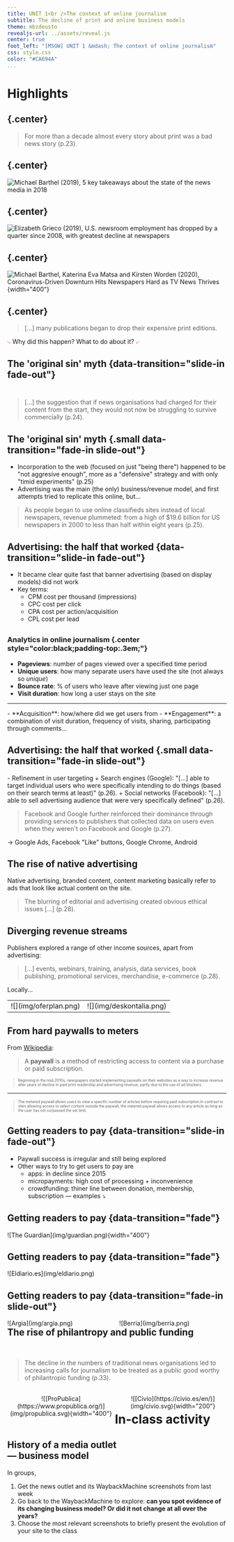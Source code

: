 ```yaml
---
title: UNIT 1<br />The context of online journalism
subtitle: The decline of print and online business models
theme: mbzdeusto
revealjs-url: ../assets/reveal.js
center: true
foot_left: "[MSGW] UNIT 1 &mdash; The context of online journalism"
css: style.css
color: "#CA694A"
...
```


# Highlights

## {.center}

>For more than a decade almost every story about print was a bad news story <span class="sans">(p.23)</span>.

## {.center}

![Michael Barthel (2019), [5 key takeaways about the state of the news media in 2018](https://www.pewresearch.org/fact-tank/2019/07/23/key-takeaways-state-of-the-news-media-2018/)](img/pew_newspapercirculation2018.png)

<!--<blockquote style="font-size:.6em;">
    <p>Between 2014 and 2015 online **readership** of local online newspaper websites in the UK increased by over 32 per cent. By 2014, the _Guardian_, _Telegraph_ and _Independent_ already had more readers online than in print.</p>
</blockquote>-->

## {.center}

![Elizabeth Grieco (2019), [U.S. newsroom employment has dropped by a quarter since 2008, with greatest decline at newspapers](https://www.pewresearch.org/fact-tank/2019/07/09/u-s-newsroom-employment-has-dropped-by-a-quarter-since-2008/)](img/pew_employees2018.png)

<!-- <blockquote style="font-size:.6em;">
    <p>By 2014 it was reported that around 40 per cent of **jobs in the industry** had gone in five years. [...] by 2016 [...] the **number of local newspaper titles** had dropped 35 per cent in 30 years.</p>
</blockquote>
<blockquote style="font-size:.6em;">
    <p>Since 1990 the newspaper publishing industry had lost almost 60 per cent of its **workers**. The magazine industry and radio broadcasting weren't affected until 2007, but lost a third and a fifth of their workforces respectively after that point.</p>
</blockquote> -->

## {.center}

![Michael Barthel, Katerina Eva Matsa and Kirsten Worden (2020), [Coronavirus-Driven Downturn Hits Newspapers Hard as TV News Thrives](https://www.journalism.org/2020/10/29/coronavirus-driven-downturn-hits-newspapers-hard-as-tv-news-thrives/)](img/pew_covid.png){width="400"}

## {.center}

>[...] many publications began to drop their expensive print editions.

<p class="center">
<span style="color:#d08770;">&#10551;</span>  Why did this happen? What to do about it?  <span style="color:#d08770;">&#10550;</span>
</p>

## The 'original sin' myth {data-transition="slide-in fade-out"}

<div style="margin-bottom:3em;"></div>

>[...] the suggestion that if news organisations had charged for their content from the start, they would not now be struggling to survive commercially <span class="sans">(p.24)</span>.

## The 'original sin' myth {.small data-transition="fade-in slide-out"}

- Incorporation to the web (focused on just "being there") happened to be "not aggresive enough", more as a "defensive" strategy and with only "timid experiments" <span class="sans">(p.25)</span> 
- Advertising was the main (the only) business/revenue model, and first attempts tried to replicate this online, but... 

>As people began to use online classifieds sites instead of local newspapers, revenue plummeted: from a high of $19.6 billion for US newspapers in 2000 to less than half within eight years <span class="sans">(p.25)</span>.

## Advertising: the half that worked {data-transition="slide-in fade-out"}

- It became clear quite fast that banner advertising (based on display models) did not work
- Key terms: 
    + CPM cost per thousand (impressions)
    + CPC cost per click
    + CPA cost per action/acquisition
    + CPL cost per lead

## 

<div class="box sans" style="border-radius:.3em;">

### Analytics in online journalism {.center style="color:black;padding-top:.3em;"}

- **Pageviews**: number of pages viewed over a specified time period
- **Unique users**: how many separate users have used the site (not always so _unique_)
- **Bounce rate**: % of users who leave after viewing just one page
- **Visit duration**: how long a user stays on the site
<hr />
- **Acquisition**: how/where did we get users from
- **Engagement**: a combination of visit duration, frequency of visits, sharing, participating through comments...

</div>

## Advertising: the half that worked {.small data-transition="fade-in slide-out"}

<div class="small">
- Refinement in user targeting
    + Search engines (Google): "[...] able to target individual users who were specifically intending to do things (based on their search terms at least)" <span class="sans">(p.26)</span>.
    + Social networks (Facebook): "[...] able to sell advertising audience that were very specifically defined" <span class="sans">(p.26)</span>.
</div>

>Facebook and Google further reinforced their dominance through providing services to publishers that collected data on users even when they weren't on Facebook and Google <span class="sans">(p.27)</span>.

<div class="sans">
&rarr; Google Ads, Facebook "Like" buttons, Google Chrome, Android
</div>

## The rise of native advertising

Native advertising, branded content, content marketing basically refer to <span class="highlighted">ads that look like actual content on the site</span>.

>The blurring of editorial and advertising created obvious ethical issues [...] <span class="sans">(p.28)</span>.

<!-- <div class="smaller">
A question of balance <span class="sans">(p.28)</span>:

- editorial role vs. promotion of a media brand
- journalistic integrity vs. advertisers' desires
- commercial vs. journalistic content production
- disclosure vs. attractiveness of new forms of online advertising
</div> -->


## Diverging revenue streams

Publishers explored a range of other income sources, apart from advertising:

>[...] events, webinars, training, analysis, data services, book publishing, promotional services, merchandise, e-commerce <span class="sans">(p.28)</span>.

Locally...

<table class="fragment">
    <tr>
        <td>![](img/oferplan.png)</td>
        <td>![](img/deskontalia.png)</td>
</table>

## From hard paywalls to meters 

From [Wikipedia](https://en.wikipedia.org/wiki/Paywall): 

>A **paywall** is a method of restricting access to content via a purchase or paid subscription.

<blockquote style="font-size:.6em;"><p>Beginning in the mid-2010s, newspapers started implementing paywalls on their websites as <span class="highlighted">a way to increase revenue</span> after years of decline in paid print readership and advertising revenue, partly <span class="highlighted">due to the use of ad blockers</span>.</p></blockquote>

<hr />

<blockquote style="font-size:.6em;"><p>The metered paywall allows users to view a specific number of articles before requiring paid subscription.In contrast to sites allowing access to select content outside the paywall, the metered paywall allows access to any article as long as the user has not surpassed the set limit.</p></blockquote>

## Getting readers to pay {data-transition="slide-in fade-out"}

- Paywall success is irregular and still being explored
- Other ways to try to get users to pay are 
    + apps: in decline since 2015
    + micropayments: high cost of processing + inconvenience
    + crowdfunding: thiner line between donation, membership, subscription <span class="sans"> &mdash; examples &cudarrr;</span>

## Getting readers to pay {data-transition="fade"}

<div class="center">
![The Guardian](img/guardian.png){width="400"}
</div>

## Getting readers to pay {data-transition="fade"}

<div class="center">
![Eldiario.es](img/eldiario.png)
</div>

## Getting readers to pay {data-transition="fade-in slide-out"}

<div class="center" style="width:49%;float:left;">
![Argia](img/argia.png)
</div>

<div class="center" style="width:49%;float:right;">
![Berria](img/berria.png)
</div>

## The rise of philantropy and public funding

<div class="margin-bottom:2em;">&nbsp;</div>

>The decline in the numbers of traditional news organisations led to increasing calls for journalism to be treated as a public good worthy of philantropic funding <span class="sans">(p.33)</span>.

<div class="margin-bottom:1em;">&nbsp;</div>

<div style="width:49%;float:right;text-align:center">
![[Civio](https://civio.es/en/)](img/civio.svg){width="200"}
</div>

<div style="width:49%;float:left;text-align:center">
![[ProPublica](https://www.propublica.org/)](img/propublica.svg){width="400"}
</div>

# In-class activity

## History of a media outlet <br />&mdash; business model

In groups,

<div class="small">

1. Get the news outlet and its WaybackMachine screenshots from last week
2. Go back to the WaybackMachine to explore: **can you spot evidence of its changing business model? Or did it not change at all over the years?**
3. Choose the most relevant screenshots to briefly present the evolution of your site to the class

</div>

